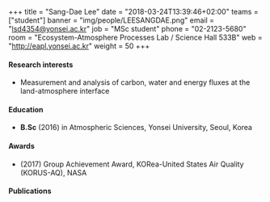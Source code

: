 ﻿+++
title = "Sang-Dae Lee"
date = "2018-03-24T13:39:46+02:00"
teams = ["student"]
banner = "img/people/LEESANGDAE.png"
email = "lsd4354@yonsei.ac.kr"
job = "MSc student"
phone = "02-2123-5680"
room = "Ecosystem-Atmosphere Processes Lab / Science Hall 533B"
web = "http://eapl.yonsei.ac.kr"
weight = 50
+++

#### Research interests
+ Measurement and analysis of carbon, water and energy fluxes at the land-atmosphere interface

#### Education
 + **B.Sc** (2016) in Atmospheric Sciences, Yonsei University, Seoul, Korea

#### Awards
+ (2017) Group Achievement Award, KORea-United States Air Quality (KORUS-AQ), NASA

#### Publications
